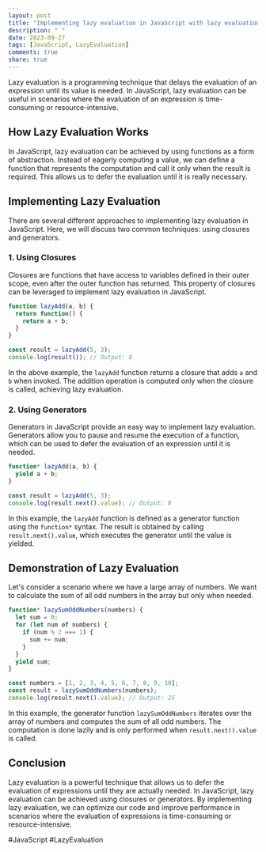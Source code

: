 ```yaml
---
layout: post
title: "Implementing lazy evaluation in JavaScript with lazy evaluation demonstrations"
description: " "
date: 2023-09-27
tags: [JavaScript, LazyEvaluation]
comments: true
share: true
---
```


Lazy evaluation is a programming technique that delays the evaluation of an expression until its value is needed. In JavaScript, lazy evaluation can be useful in scenarios where the evaluation of an expression is time-consuming or resource-intensive. 

## How Lazy Evaluation Works

In JavaScript, lazy evaluation can be achieved by using functions as a form of abstraction. Instead of eagerly computing a value, we can define a function that represents the computation and call it only when the result is required. This allows us to defer the evaluation until it is really necessary.

## Implementing Lazy Evaluation

There are several different approaches to implementing lazy evaluation in JavaScript. Here, we will discuss two common techniques: using closures and generators.

### 1. Using Closures

Closures are functions that have access to variables defined in their outer scope, even after the outer function has returned. This property of closures can be leveraged to implement lazy evaluation in JavaScript.

```javascript
function lazyAdd(a, b) {
  return function() {
    return a + b;
  }
}

const result = lazyAdd(5, 3);
console.log(result()); // Output: 8
```

In the above example, the `lazyAdd` function returns a closure that adds `a` and `b` when invoked. The addition operation is computed only when the closure is called, achieving lazy evaluation.

### 2. Using Generators

Generators in JavaScript provide an easy way to implement lazy evaluation. Generators allow you to pause and resume the execution of a function, which can be used to defer the evaluation of an expression until it is needed.

```javascript
function* lazyAdd(a, b) {
  yield a + b;
}

const result = lazyAdd(5, 3);
console.log(result.next().value); // Output: 8
```

In this example, the `lazyAdd` function is defined as a generator function using the `function*` syntax. The result is obtained by calling `result.next().value`, which executes the generator until the value is yielded.

## Demonstration of Lazy Evaluation

Let's consider a scenario where we have a large array of numbers. We want to calculate the sum of all odd numbers in the array but only when needed.

```javascript
function* lazySumOddNumbers(numbers) {
  let sum = 0;
  for (let num of numbers) {
    if (num % 2 === 1) {
      sum += num;
    }
  }
  yield sum;
}

const numbers = [1, 2, 3, 4, 5, 6, 7, 8, 9, 10];
const result = lazySumOddNumbers(numbers);
console.log(result.next().value); // Output: 25
```

In this example, the generator function `lazySumOddNumbers` iterates over the array of numbers and computes the sum of all odd numbers. The computation is done lazily and is only performed when `result.next().value` is called.

## Conclusion

Lazy evaluation is a powerful technique that allows us to defer the evaluation of expressions until they are actually needed. In JavaScript, lazy evaluation can be achieved using closures or generators. By implementing lazy evaluation, we can optimize our code and improve performance in scenarios where the evaluation of expressions is time-consuming or resource-intensive.

#JavaScript #LazyEvaluation